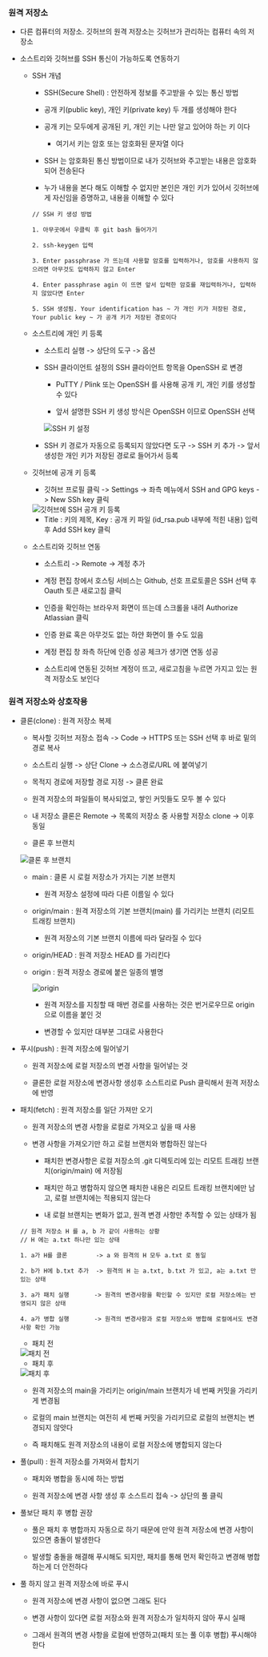 ### 원격 저장소

* 다른 컴퓨터의 저장소. 깃허브의 원격 저장소는 깃허브가 관리하는 컴퓨터 속의 저장소

* 소스트리와 깃허브를 SSH 통신이 가능하도록 연동하기

    - SSH 개념

        - SSH(Secure Shell) : 안전하게 정보를 주고받을 수 있는 통신 방법

        - 공개 키(public key), 개인 키(private key) 두 개를 생성해야 한다

        - 공개 키는 모두에게 공개된 키, 개인 키는 나만 알고 있어야 하는 키 이다

            - 여기서 키는 암호 또는 암호화된 문자열 이다

        - SSH 는 암호화된 통신 방법이므로 내가 깃허브와 주고받는 내용은 암호화되어 전송된다

        - 누가 내용을 본다 해도 이해할 수 없지만 본인은 개인 키가 있어서 깃허브에게 자신임을 증명하고, 내용을 이해할 수 있다

        ```
        // SSH 키 생성 방법

        1. 아무곳에서 우클릭 후 git bash 들어가기

        2. ssh-keygen 입력

        3. Enter passphrase 가 뜨는데 사용할 암호를 입력하거나, 암호를 사용하지 않으려면 아무것도 입력하지 않고 Enter

        4. Enter passphrase agin 이 뜨면 앞서 입력한 암호를 재입력하거나, 입력하지 않았다면 Enter

        5. SSH 생성됨. Your identification has ~ 가 개인 키가 저장된 경로, Your public key ~ 가 공개 키가 저장된 경로이다
        ```

    - 소스트리에 개인 키 등록

        - 소스트리 실행 -> 상단의 도구 -> 옵션

        - SSH 클라이언트 설정의 SSH 클라이언트 항목을 OpenSSH 로 변경

            - PuTTY / Plink 또는 OpenSSH 를 사용해 공개 키, 개인 키를 생성할 수 있다

            - 앞서 설명한 SSH 키 생성 방식은 OpenSSH 이므로 OpenSSH 선택

            <img src = "https://raw.githubusercontent.com/pansakr/TIL/refs/heads/main/%EC%9D%B4%EB%AF%B8%EC%A7%80/Git/SSH%20%ED%82%A4%20%EC%84%A4%EC%A0%95.JPG" alt="SSH 키 설정">

        - SSH 키 경로가 자동으로 등록되지 않았다면 도구 -> SSH 키 추가 -> 앞서 생성한 개인 키가 저장된 경로로 들어가서 등록 

    - 깃허브에 공개 키 등록

        - 깃허브 프로필 클릭 -> Settings -> 좌측 메뉴에서 SSH and GPG keys -> New SSh key 클릭

        <img src = "https://raw.githubusercontent.com/pansakr/TIL/refs/heads/main/%EC%9D%B4%EB%AF%B8%EC%A7%80/Git/%EA%B9%83%ED%97%88%EB%B8%8C%EC%97%90%20SSH%20%EA%B3%B5%EA%B0%9C%20%ED%82%A4%20%EB%93%B1%EB%A1%9D.JPG" alt="깃허브에 SSH 공개 키 등록">

        - Title : 키의 제목, Key : 공개 키 파일 (id_rsa.pub 내부에 적힌 내용) 입력 후 Add SSH key 클릭

    - 소스트리와 깃허브 연동

        - 소스트리 -> Remote -> 계정 추가

        - 계정 편집 창에서 호스팅 서비스는 Github, 선호 프로토콜은 SSH 선택 후 Oauth 토큰 새로고침 클릭

        - 인증을 확인하는 브라우저 화면이 뜨는데 스크롤을 내려 Authorize Atlassian 클릭

        - 인증 완료 혹은 아무것도 없는 하얀 화면이 뜰 수도 있음

        - 계정 편집 창 좌측 하단에 인증 성공 체크가 생기면 연동 성공

        - 소스트리에 연동된 깃허브 계정이 뜨고, 새로고침을 누르면 가지고 있는 원격 저장소도 보인다 

### 원격 저장소와 상호작용

* 클론(clone) : 원격 저장소 복제

    - 복사할 깃허브 저장소 접속 -> Code -> HTTPS 또는 SSH 선택 후 바로 밑의 경로 복사

    - 소스트리 실행 -> 상단 Clone -> 소스경로/URL 에 붙여넣기

    - 목적지 경로에 저장할 경로 지정 -> 클론 완료

    - 원격 저장소의 파일들이 복사되었고, 쌓인 커밋들도 모두 볼 수 있다

    - 내 저장소 클론은 Remote -> 목록의 저장소 중 사용할 저장소 clone -> 이후 동일

    - 클론 후 브랜치

    <img src = "https://raw.githubusercontent.com/pansakr/TIL/refs/heads/main/%EC%9D%B4%EB%AF%B8%EC%A7%80/Git/%ED%81%B4%EB%A1%A0%20%ED%9B%84%20%EB%B8%8C%EB%9E%9C%EC%B9%98.JPG" alt="클론 후 브랜치">

    - main : 클론 시 로컬 저장소가 가지는 기본 브랜치

        - 원격 저장소 설정에 따라 다른 이름일 수 있다

    - origin/main : 원격 저장소의 기본 브랜치(main) 를 가리키는 브랜치 (리모트 트래킹 브랜치)

        - 원격 저장소의 기본 브랜치 이름에 따라 달라질 수 있다

    - origin/HEAD : 원격 저장소 HEAD 를 가리킨다

    - origin : 원격 저장소 경로에 붙은 일종의 별명

        <img src = "https://raw.githubusercontent.com/pansakr/TIL/refs/heads/main/%EC%9D%B4%EB%AF%B8%EC%A7%80/Git/origin.JPG" alt="origin">

        - 원격 저장소를 지칭할 때 매번 경로를 사용하는 것은 번거로우므로 origin 으로 이름을 붙인 것

        - 변경할 수 있지만 대부분 그대로 사용한다

* 푸시(push) : 원격 저장소에 밀어넣기

    - 원격 저장소에 로컬 저장소의 변경 사항을 밀어넣는 것

    - 클론한 로컬 저장소에 변경사항 생성후 소스트리로 Push 클릭해서 원격 저장소에 반영

* 패치(fetch) : 원격 저장소를 일단 가져만 오기

    - 원격 저장소의 변경 사항을 로컬로 가져오고 싶을 때 사용

    - 변경 사항을 가져오기만 하고 로컬 브랜치와 병합하진 않는다

        - 패치한 변경사항은 로컬 저장소의 .git 디렉토리에 있는 리모트 트래킹 브랜치(origin/main) 에 저장됨

        - 패치만 하고 병합하지 않으면 패치한 내용은 리모트 트래킹 브랜치에만 남고, 로컬 브랜치에는 적용되지 않는다

        - 내 로컬 브랜치는 변화가 없고, 원격 변경 사항만 추적할 수 있는 상태가 됨

    ```
    // 원격 저장소 H 를 a, b 가 같이 사용하는 상황
    // H 에는 a.txt 하나만 있는 상태

    1. a가 H를 클론        -> a 와 원격의 H 모두 a.txt 로 동일

    2. b가 H에 b.txt 추가  -> 원격의 H 는 a.txt, b.txt 가 있고, a는 a.txt 만 있는 상태  

    3. a가 패치 실행       -> 원격의 변경사항을 확인할 수 있지만 로컬 저장소에는 반영되지 않은 상태

    4. a가 병합 실행       -> 원격의 변경사항과 로컬 저장소와 병합해 로컬에서도 변경사항 확인 가능  
    ```

    - 패치 전

    <img src = "https://raw.githubusercontent.com/pansakr/TIL/refs/heads/main/%EC%9D%B4%EB%AF%B8%EC%A7%80/Git/%ED%8C%A8%EC%B9%98%20%EC%A0%84.JPG" alt="패치 전">

    - 패치 후

    <img src = "https://raw.githubusercontent.com/pansakr/TIL/refs/heads/main/%EC%9D%B4%EB%AF%B8%EC%A7%80/Git/%ED%8C%A8%EC%B9%98%20%ED%9B%84.JPG" alt="패치 후">

    - 원격 저장소의 main을 가리키는 origin/main 브랜치가 네 번째 커밋을 가리키게 변경됨

    - 로컬의 main 브랜치는 여전히 세 번째 커밋을 가리키므로 로컬의 브랜치는 변경되지 않앗다

    - 즉 패치해도 원격 저장소의 내용이 로컬 저장소에 병합되지 않는다

* 풀(pull) : 원격 저장소를 가져와서 합치기

    - 패치와 병합을 동시에 하는 방법

    - 원격 저장소에 변경 사항 생성 후 소스트리 접속 -> 상단의 풀 클릭


* 풀보단 패치 후 병합 권장

    - 풀은 패치 후 병합까지 자동으로 하기 때문에 만약 원격 저장소에 변경 사항이 있으면 충돌이 발생한다

    - 발생할 충돌을 해결해 푸시해도 되지만, 패치를 통해 먼저 확인하고 변경해 병합하는게 더 안전하다

* 풀 하지 않고 원격 저장소에 바로 푸시

    - 원격 저장소에 변경 사항이 없으면 그래도 된다

    - 변경 사항이 있다면 로컬 저장소와 원격 저장소가 일치하지 않아 푸시 실패

    - 그래서 원격의 변경 사항을 로컬에 반영하고(패치 또는 풀 이후 병합) 푸시해야 한다
